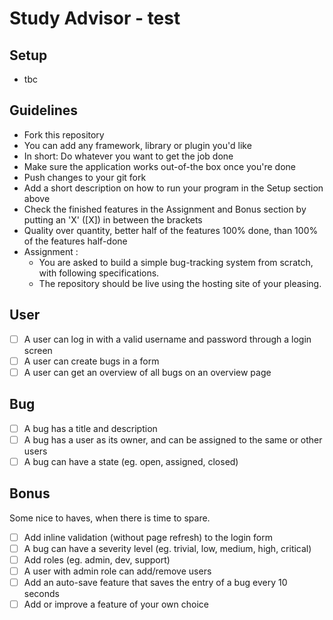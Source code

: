 # Study Advisor - test
## Setup
  - tbc
## Guidelines
  - Fork this repository
  - You can add any framework, library or plugin you'd like
  - In short: Do whatever you want to get the job done
  - Make sure the application works out-of-the box once you're done
  - Push changes to your git fork
  - Add a short description on how to run your program in the Setup section above
  - Check the finished features in the Assignment and Bonus section by putting an 'X' ([X]) in between the brackets
  - Quality over quantity, better half of the features 100% done, than 100% of the features half-done
  - Assignment :
    - You are asked to build a simple bug-tracking system from scratch, with following specifications.
    - The repository should be live using the hosting site of your pleasing.

## User
   - [ ] A user can log in with a valid username and password through a login screen
   - [ ] A user can create bugs in a form
   - [ ] A user can get an overview of all bugs on an overview page
## Bug
   - [ ] A bug has a title and description
   - [ ] A bug has a user as its owner, and can be assigned to the same or other users
   - [ ] A bug can have a state (eg. open, assigned, closed)
## Bonus
  Some nice to haves, when there is time to spare.

   - [ ] Add inline validation (without page refresh) to the login form
   - [ ] A bug can have a severity level (eg. trivial, low, medium, high, critical)
   - [ ] Add roles (eg. admin, dev, support)
   - [ ] A user with admin role can add/remove users
   - [ ] Add an auto-save feature that saves the entry of a bug every 10 seconds
   - [ ] Add or improve a feature of your own choice

